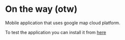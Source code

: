# On the way (otw)

Mobile application that uses google map cloud platform.

To test the application you can install it from [here](https://mega.nz/file/fABxkRpL#NXo8j95J1C-qOzqQhw1btRHmEMn9KTniaWxmOYoxPWU)
